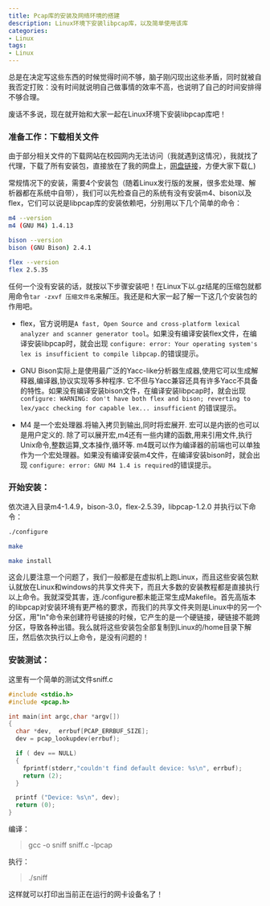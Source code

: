 ```yaml
---
title: Pcap库的安装及网络环境的搭建
description: Linux环境下安装libpcap库，以及简单使用该库
categories:
- Linux
tags:
- Linux
---
```


总是在决定写这些东西的时候觉得时间不够，脑子刚闪现出这些矛盾，同时就被自我否定打败：没有时间就说明自己做事情的效率不高，也说明了自己的时间安排得不够合理。

废话不多说，现在就开始和大家一起在Linux环境下安装libpcap库吧！

### 准备工作：下载相关文件

由于部分相关文件的下载网站在校园网内无法访问（我就遇到这情况），我就找了代理，下载了所有安装包，直接放在了我的网盘上，[网盘链接](http://pan.baidu.com/s/1jGoVeGQ)，方便大家下载(*_*)

常规情况下的安装，需要4个安装包（随着Linux发行版的发展，很多宏处理、解析器都在系统中自带），我们可以先检查自己的系统有没有安装m4、bison以及flex，它们可以说是libpcap库的安装依赖吧，分别用以下几个简单的命令：

```sh
m4 --version
m4 (GNU M4) 1.4.13 

bison --version
bison (GNU Bison) 2.4.1

flex --version
flex 2.5.35
```

任何一个没有安装的话，就按以下步骤安装吧！在Linux下以.gz结尾的压缩包就都用命令`tar -zxvf 压缩文件名`来解压。我还是和大家一起了解一下这几个安装包的作用吧。

* flex，官方说明是`A fast, Open Source and cross-platform lexical analyzer and scanner generator tool`。如果没有编译安装flex文件，在编译安装libpcap时，就会出现 `configure: error: Your operating system's lex is insufficient to compile libpcap.`的错误提示。 

* GNU Bison实际上是使用最广泛的Yacc-like分析器生成器,使用它可以生成解释器,编译器,协议实现等多种程序. 它不但与Yacc兼容还具有许多Yacc不具备的特性。如果没有编译安装bison文件，在编译安装libpcap时，就会出现 `configure: WARNING: don't have both flex and bison; reverting to lex/yacc checking for capable lex... insufficient` 的错误提示。

* M4 是一个宏处理器.将输入拷贝到输出,同时将宏展开. 宏可以是内嵌的也可以是用户定义的. 除了可以展开宏,m4还有一些内建的函数,用来引用文件,执行Unix命令,整数运算,文本操作,循环等. m4既可以作为编译器的前端也可以单独作为一个宏处理器。如果没有编译安装m4文件，在编译安装bison时，就会出现 `configure: error: GNU M4 1.4 is required`的错误提示。

### 开始安装：

依次进入目录m4-1.4.9，bison-3.0，flex-2.5.39，libpcap-1.2.0 并执行以下命令：
```sh
./configure

make

make install
```

这会儿要注意一个问题了，我们一般都是在虚拟机上跑Linux，而且这些安装包默认就放在Linux和windows的共享文件夹下，而且大多数的安装教程都是直接执行以上命令。我就深受其害，连./configure都未能正常生成Makefile。首先高版本的libpcap对安装环境有更严格的要求，而我们的共享文件夹则是Linux中的另一个分区，用"ln"命令来创建符号链接的时候，它产生的是一个硬链接，硬链接不能跨分区，导致各种出错。我么就将这些安装包全部复制到Linux的/home目录下解压，然后依次执行以上命令，是没有问题的！

### 安装测试：
这里有一个简单的测试文件sniff.c

```c
#include <stdio.h>
#include <pcap.h>

int main(int argc,char *argv[])
{
  char *dev,  errbuf[PCAP_ERRBUF_SIZE];
  dev = pcap_lookupdev(errbuf);

  if ( dev == NULL)
  {
    fprintf(stderr,"couldn't find default device: %s\n", errbuf);
    return (2);
  }  

  printf ("Device: %s\n", dev);
  return (0);
}

```

编译：
> gcc -o sniff sniff.c -lpcap

执行：
> ./sniff

这样就可以打印出当前正在运行的网卡设备名了！